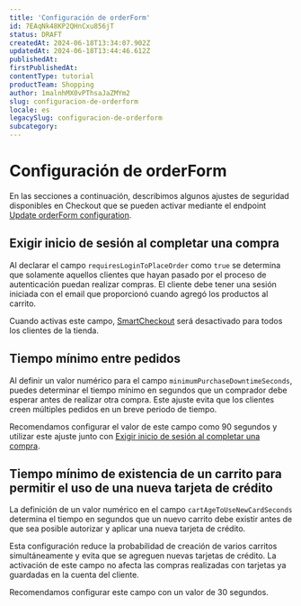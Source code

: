 ```yaml
---
title: 'Configuración de orderForm'
id: 7EAqNk48KP2QHnCxu856jT
status: DRAFT
createdAt: 2024-06-18T13:34:07.902Z
updatedAt: 2024-06-18T13:44:46.612Z
publishedAt: 
firstPublishedAt: 
contentType: tutorial
productTeam: Shopping
author: 1malnhMX0vPThsaJaZMYm2
slug: configuracion-de-orderform
locale: es
legacySlug: configuracion-de-orderform
subcategory: 
---
```


# Configuración de orderForm

En las secciones a continuación, describimos algunos ajustes de seguridad disponibles en Checkout que se pueden activar mediante el endpoint[ Update orderForm configuration](https://developers.vtex.com/docs/api-reference/checkout-api#post-/api/checkout/pvt/configuration/orderForm).

## Exigir inicio de sesión al completar una compra

Al declarar el campo `requiresLoginToPlaceOrder` como `true` se determina que solamente aquellos clientes que hayan pasado por el proceso de autenticación puedan realizar compras. El cliente debe tener una sesión iniciada con el email que proporcionó cuando agregó los productos al carrito.

Cuando activas este campo, [SmartCheckout](https://help.vtex.com/es/tutorial/smartcheckout-security--3SrJuuhrqwePUg1rp1exfB) será desactivado para todos los clientes de la tienda.

## Tiempo mínimo entre pedidos

Al definir un valor numérico para el campo `minimumPurchaseDowntimeSeconds`, puedes determinar el tiempo mínimo en segundos que un comprador debe esperar antes de realizar otra compra. Este ajuste evita que los clientes creen múltiples pedidos en un breve periodo de tiempo.

Recomendamos configurar el valor de este campo como 90 segundos y utilizar este ajuste junto con [Exigir inicio de sesión al completar una compra](#exigir-inicio-de-sesion-al-completar-una-compra).

## Tiempo mínimo de existencia de un carrito para permitir el uso de una nueva tarjeta de crédito

La definición de un valor numérico en el campo `cartAgeToUseNewCardSeconds` determina el tiempo en segundos que un nuevo carrito debe existir antes de que sea posible autorizar y aplicar una nueva tarjeta de crédito.

Esta configuración reduce la probabilidad de creación de varios carritos simultáneamente y evita que se agreguen nuevas tarjetas de crédito. La activación de este campo no afecta las compras realizadas con tarjetas ya guardadas en la cuenta del cliente.

Recomendamos configurar este campo con un valor de 30 segundos.
